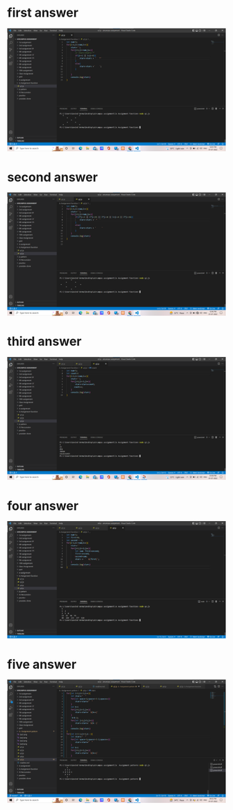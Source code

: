 <h1>first answer</h1>
<img src="jsq1.png">
<h1>second answer</h1>
<img src="jsq2.png">
<h1>third answer</h1>
<img src="jsq3.png">
<h1>four answer</h1>
<img src="jsq4.png">
<h1>five answer</h1>
<img src="jsq5.png">